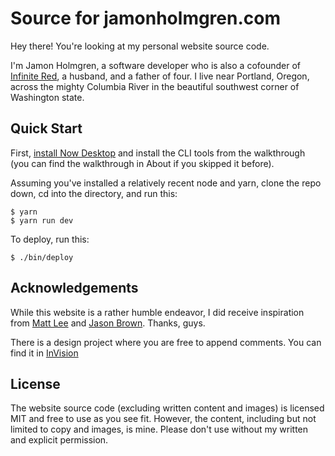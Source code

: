 # Source for jamonholmgren.com

Hey there! You're looking at my personal website source code.

I'm Jamon Holmgren, a software developer who is also a cofounder of [Infinite Red](https://infinite.red), a husband, and a father of four. I live near Portland, Oregon, across the mighty Columbia River in the beautiful southwest corner of Washington state.

## Quick Start

First, [install Now Desktop](https://zeit.co/download) and install the CLI tools from the walkthrough (you can find the walkthrough in About if you skipped it before).

Assuming you've installed a relatively recent node and yarn, clone the repo down, cd into the directory, and run this:

```shell
$ yarn
$ yarn run dev
```

To deploy, run this:

```shell
$ ./bin/deploy
```

## Acknowledgements

While this website is a rather humble endeavor, I did receive inspiration from [Matt Lee](https://mat.tl/) and [Jason Brown](http://browniefed.com/). Thanks, guys.

There is a design project where you are free to append comments. You can find it in [InVision](https://invis.io/BTUCQ5Z2PVS)

## License

The website source code (excluding written content and images) is licensed MIT and free to use as you see fit. However, the content, including but not limited to copy and images, is mine. Please don't use without my written and explicit permission.
